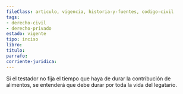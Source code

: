 ```yaml
---
fileClass: articulo, vigencia, historia-y-fuentes, codigo-civil
tags:
- derecho-civil
- derecho-privado
estado: vigente
tipo: inciso
libro:
titulo:
parrafo:
corriente-juridica:
---
```

Si el testador no fija el tiempo que haya de durar la contribución de alimentos, se entenderá que debe durar por toda la vida del legatario.